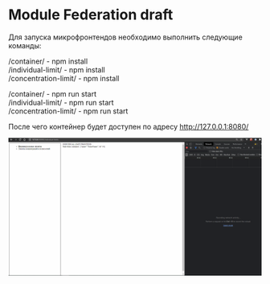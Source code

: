 # Module Federation draft

Для запуска микрофронтендов необходимо выполнить следующие команды:

/container/ - npm install  
/individual-limit/ - npm install  
/concentration-limit/ - npm install  

/container/ - npm run start  
/individual-limit/ - npm run start  
/concentration-limit/ - npm run start  

После чего контейнер будет доступен по адресу http://127.0.0.1:8080/

<img src="./module-federation-demo.gif"/>
